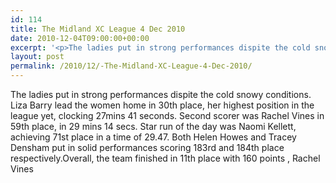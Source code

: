 ```yaml
---
id: 114
title: The Midland XC League 4 Dec 2010
date: 2010-12-04T09:00:00+00:00
excerpt: '<p>The ladies put in strong performances dispite the cold snowy conditions. Liza Barry lead the women home in 30th place, her highest position in the league yet, clocking 27mins 41 seconds. Second scorer was Rachel Vines in 59th place, in 29 mins 14 secs. Star run of the day was Naomi Kellett, achieving 71st place in a time of 29.47. Both Helen Howes and Tracey Densham put in solid performances scoring 183rd and 184th place respectively.Overall, the team finished in 11th place with 160 points , Rachel Vines </p>'
layout: post
permalink: /2010/12/-The-Midland-XC-League-4-Dec-2010/
---
```

The ladies put in strong performances dispite the cold snowy conditions. Liza Barry lead the women home in 30th place, her highest position in the league yet, clocking 27mins 41 seconds. Second scorer was Rachel Vines in 59th place, in 29 mins 14 secs. Star run of the day was Naomi Kellett, achieving 71st place in a time of 29.47. Both Helen Howes and Tracey Densham put in solid performances scoring 183rd and 184th place respectively.Overall, the team finished in 11th place with 160 points , Rachel Vines